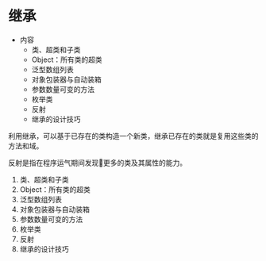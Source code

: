 #   继承

-   内容
    -   类、超类和子类
    -   Object：所有类的超类
    -   泛型数组列表
    -   对象包装器与自动装箱
    -   参数数量可变的方法
    -   枚举类
    -   反射
    -   继承的设计技巧

利用继承，可以基于已存在的类构造一个新类，继承已存在的类就是复用这些类的方法和域。

反射是指在程序运气期间发现更多的类及其属性的能力。


1.   类、超类和子类
2.   Object：所有类的超类
3.   泛型数组列表
4.   对象包装器与自动装箱
5.   参数数量可变的方法
6.   枚举类
7.   反射
8.   继承的设计技巧

